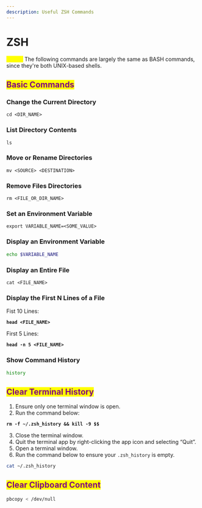 ```yaml
---
description: Useful ZSH Commands
---
```


# ZSH

<mark style="color:yellow;">**NOTE:**</mark> The following commands are largely the same as BASH commands, since they're both UNIX-based shells.

## <mark style="color:purple;">Basic Commands</mark>

### Change the Current Directory

```markup
cd <DIR_NAME>
```

### List Directory Contents

```shell
ls
```

### Move or Rename Directories

```markup
mv <SOURCE> <DESTINATION>
```

### Remove Files Directories

```markup
rm <FILE_OR_DIR_NAME>
```

### Set an Environment Variable

```markup
export VARIABLE_NAME=<SOME_VALUE>
```

### Display an Environment Variable

```bash
echo $VARIABLE_NAME
```

### Display an Entire File

```markup
cat <FILE_NAME>
```

### Display the First N Lines of a File

Fist 10 Lines:

<pre class="language-markup"><code class="lang-markup"><strong>head &#x3C;FILE_NAME>
</strong></code></pre>

First 5 Lines:

<pre class="language-markup"><code class="lang-markup"><strong>head -n 5 &#x3C;FILE_NAME>
</strong></code></pre>

### Show Command History

```bash
history
```

## <mark style="color:purple;">Clear Terminal History</mark>

1. Ensure only one terminal window is open.
2. Run the command below:

<pre class="language-bash"><code class="lang-bash"><strong>rm -f ~/.zsh_history &#x26;&#x26; kill -9 $$
</strong></code></pre>

3. Close the terminal window.
4. Quit the terminal app by right-clicking the app icon and selecting “Quit”.
5. Open a terminal window.
6. Run the command below to ensure your `.zsh_history` is empty.

```bash
cat ~/.zsh_history
```

## <mark style="color:purple;">Clear Clipboard Content</mark>

```bash
pbcopy < /dev/null
```
